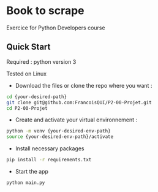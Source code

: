 # Book to scrape
Exercice for Python Developers course

## Quick Start

Required : python version 3 

Tested on Linux

- Download the files or clone the repo where you want :
```bash
cd {your-desired-path}
git clone git@github.com:FrancoisQUI/P2-00-Projet.git
cd P2-00-Projet
```
- Create and activate your virtual environnement :
```bash
python -m venv {your-desired-env-path}
source {your-desired-env-path}/activate
```
- Install necessary packages
```bash
pip install -r requirements.txt
```
- Start the app
```bash
python main.py
```
